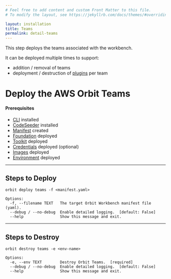 ```yaml
---
# Feel free to add content and custom Front Matter to this file.
# To modify the layout, see https://jekyllrb.com/docs/themes/#overriding-theme-defaults

layout: installation
title: Teams
permalink: detail-teams
---
```

This step deploys the teams associated with the workbench.

It can be deployed multiple times to support:
- addition / removal of teams
- deployment / destruction of [plugins](plugin-library) per team
# Deploy the AWS Orbit Teams
#### Prerequisites
- [CLI](detail-cli) installed
- [CodeSeeder](detail-codeseeder) installed
- [Manifest](detail-manifest) created
- [Foundation](detail-foundation) deployed
- [Toolkit](detail-toolkit) deployed
- [Credentials](detail-credentials) deployed (optional)
- [Images](detail-images) deployed
- [Environment](detail-environment) deployed

----
## **Steps to Deploy**
```
orbit deploy teams -f <manifest.yaml>
```
```
Options:
  -f, --filename TEXT   The target Orbit Workbench manifest file (yaml).
  --debug / --no-debug  Enable detailed logging.  [default: False]
  --help                Show this message and exit.
```

----
## **Steps to Destroy**
```
orbit destroy teams -e <env-name>
```
```
Options:
  -e, --env TEXT        Destroy Orbit Teams.  [required]
  --debug / --no-debug  Enable detailed logging.  [default: False]
  --help                Show this message and exit.
``` 
